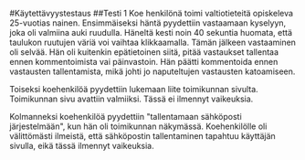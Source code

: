 #Käytettävyystestaus
##Testi 1
Koe henkilönä toimi valtiotieteitä opiskeleva 25-vuotias nainen. Ensimmäiseksi häntä pyydettiin vastaamaan kyselyyn, joka oli valmiina auki ruudulla. Häneltä kesti noin 40 sekuntia huomata, että taulukon ruutujen väriä voi vaihtaa klikkaamalla. Tämän jälkeen vastaaminen oli selvää. Hän oli kuitenkin epätietoinen siitä, pitää vastaukset tallentaa ennen kommentoimista vai päinvastoin. Hän päätti kommentoida ennen vastausten tallentamista, mikä johti jo naputeltujen vastausten katoamiseen. 

Toiseksi koehenkilöä pyydettiin lukemaan liite toimikunnan sivulta. Toimikunnan sivu avattiin valmiiksi. Tässä ei ilmennyt vaikeuksia.

Kolmanneksi koehenkilöä pyydettiin "tallentamaan sähköposti järjestelmään", kun hän oli toimikunnan näkymässä. Koehenkilölle oli välittömästi ilmeistä, että sähköpostin tallentaminen tapahtuu käyttäjän sivulla, eikä tässä ilmennyt vaikeuksia.
